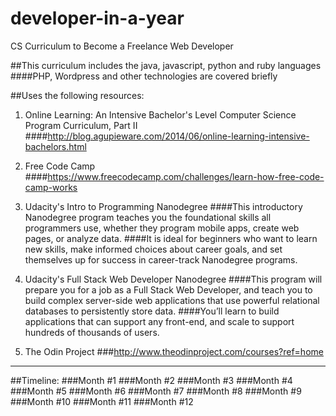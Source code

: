 # developer-in-a-year
CS Curriculum to Become a Freelance Web Developer

##This curriculum includes the java, javascript, python and ruby languages
####PHP, Wordpress and other technologies are covered briefly

##Uses the following resources:
1. Online Learning: An Intensive Bachelor's Level Computer Science Program Curriculum, Part II
####http://blog.agupieware.com/2014/06/online-learning-intensive-bachelors.html

2. Free Code Camp
####https://www.freecodecamp.com/challenges/learn-how-free-code-camp-works

3. Udacity's Intro to Programming Nanodegree
####This introductory Nanodegree program teaches you the foundational skills all programmers use, whether they program mobile apps, create web pages, or analyze data.
####It is ideal for beginners who want to learn new skills, make informed choices about career goals, and set themselves up for success in career-track Nanodegree programs.

4. Udacity's Full Stack Web Developer Nanodegree 
####This program will prepare you for a job as a Full Stack Web Developer, and teach you to build complex server-side web applications that use powerful relational databases to persistently store data.
####You’ll learn to build applications that can support any front-end, and scale to support hundreds of thousands of users.

5. The Odin Project
###http://www.theodinproject.com/courses?ref=home

---

##Timeline:
###Month #1
###Month #2
###Month #3
###Month #4
###Month #5
###Month #6
###Month #7
###Month #8
###Month #9
###Month #10
###Month #11
###Month #12
